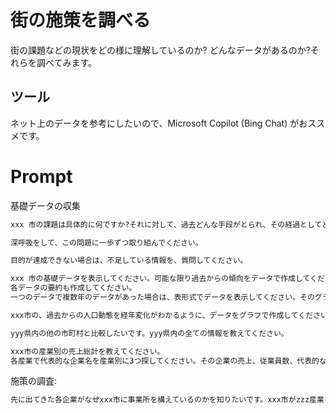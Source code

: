 # 街の施策を調べる

街の課題などの現状をどの様に理解しているのか? どんなデータがあるのか?それらを調べてみます。

## ツール

ネット上のデータを参考にしたいので、Microsoft Copilot (Bing Chat) がおススメです。

# Prompt

基礎データの収集

```cmd
xxx 市の課題は具体的に何ですか?それに対して、過去どんな手段がとられ、その経過としてどんな学びがありましたか?それぞれの課題と、その対応の状況、主体者、経緯、現状などについて可能な限り詳細に調べて、要点を整理して可能な限り詳細に教えてください。他の市町村と比較しての具体的な違い、つまり、どのような特色のある施策が取られているかも教えてください。

深呼吸をして、この問題に一歩ずつ取り組んでください。

目的が達成できない場合は、不足している情報を、質問してください。
```


```cmd
xxx 市の基礎データを表示してください。可能な限り過去からの傾向をデータで作成してください。人口、産業別就業人口、子どもの数、未就労者の数、65歳以上の方の数のデータを教えてください。
各データの要約も作成してください。
一つのデータで複数年のデータがあった場合は、表形式でデータを表示してください。そのグラフを作成してください。
```

```cmd
xxx市の、過去からの人口動態を経年変化がわかるように、データをグラフで作成してください。
```

```cmd
yyy県内の他の市町村と比較したいです。yyy県内の全ての情報を教えてください。
```

```cmd
xxx市の産業別の売上総計を教えてください。
各産業で代表的な企業名を産業別に3つ探してください。その企業の売上、従業員数、代表的な商品を教えてください。表形式で作成してください。
```

施策の調査:

```cmd
先に出てきた各企業がなぜxxx市に事業所を構えているのかを知りたいです。xxx市がzzz産業を振興するために、他の市町村と比較して、どんな優遇措置を実施していますか?
```

